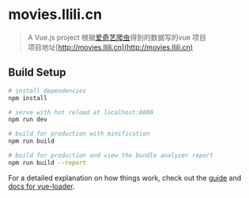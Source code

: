 # movies.llili.cn

> A Vue.js project 根据[爱奇艺爬虫](https://github.com/Future1995/IQiYiCrawler)得到的数据写的vue 项目 <br>
> 项目地址[http://movies.llili.cn](http://movies.llili.cn)

## Build Setup

``` bash
# install dependencies
npm install

# serve with hot reload at localhost:8080
npm run dev

# build for production with minification
npm run build

# build for production and view the bundle analyzer report
npm run build --report
```

For a detailed explanation on how things work, check out the [guide](http://vuejs-templates.github.io/webpack/) and [docs for vue-loader](http://vuejs.github.io/vue-loader).


